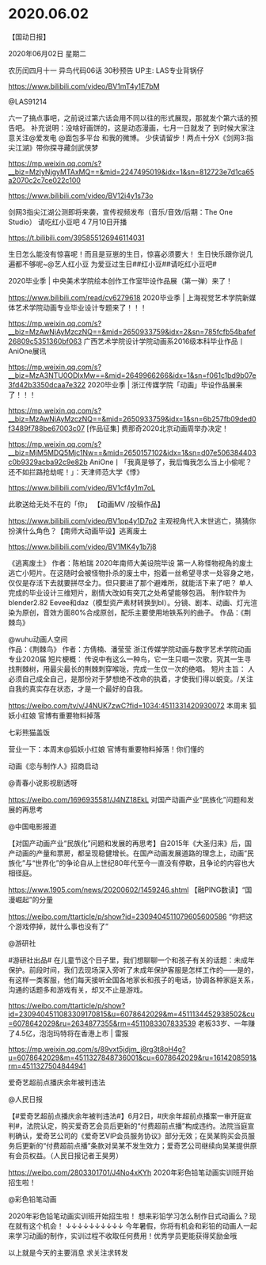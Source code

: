 # 2020.06.02





【国动日报】

2020年06月02日  星期二

农历闰四月十一
 异鸟代码06话 30秒预告 UP主: LAS专业背锅仔

https://www.bilibili.com/video/BV1mT4y1E7bM

  @LAS91214

六一了搞点事吧，之前说过第六话会用不同以往的形式展现，那就发个第六话的预告吧。
补充说明：没啥好画饼的，这是动态漫画，七月一日就发了
到时候大家注意关注@爱发电 @面包多平台 和我的微博。
少侠请留步！两点十分X《剑网3:指尖江湖》带你探寻藏剑武侠梦

https://mp.weixin.qq.com/s?__biz=MzIyNjgyMTAxMQ==&mid=2247495019&idx=1&sn=812723e7d1ca65a2070c2c7ce022c100

https://www.bilibili.com/video/BV12i4y1s73o

 剑网3指尖江湖公测即将来袭，宣传视频发布（音乐/音效/后期：The One Studio）
请吃红小豆吧 4 7月10日开播

https://t.bilibili.com/395855126946114031

生日怎么能没有惊喜呢！而且是豆崽的生日，惊喜必须要大！
生日快乐跟你说几遍都不够呢~@艺人红小豆
为爱豆过生日##红小豆##请吃红小豆吧#       


2020毕业季 | 中央美术学院绘本创作工作室毕设作品展（第一弹）来了！

https://www.bilibili.com/read/cv6279618
2020毕业季 | 上海视觉艺术学院新媒体艺术学院动画专业毕业设计专题来了！！！

https://mp.weixin.qq.com/s?__biz=MzAwNjAyMzczNQ==&mid=2650933759&idx=2&sn=785fcfb54bafef26809c5351360bf063
广西艺术学院设计学院动画系2016级本科毕业作品丨AniOne展讯

https://mp.weixin.qq.com/s?__biz=MzA3NTU0ODIxMw==&mid=2649966266&idx=1&sn=f061c1bd9b07e3fd42b3350dcaa7e322
2020毕业季 | 浙江传媒学院「动画」毕设作品展来了！！！

https://mp.weixin.qq.com/s?__biz=MzAwNjAyMzczNQ==&mid=2650933759&idx=1&sn=6b257fb09ded0f3489f788be67003c07
[作品征集] 费那奇2020北京动画周举办决定！

https://mp.weixin.qq.com/s?__biz=MjM5MDQ5Mjc1Nw==&mid=2650157102&idx=1&sn=d07e506384403c0b9329acba92c9e82b
AniOne丨「我真是够了，我后悔我怎么当上小偷呢？还不如拦路抢劫呢！」：天津师范大学《悸》

https://www.bilibili.com/video/BV1cf4y1m7oL

 
此歌送给无处不在的「你」 【动画MV /投稿作品】

https://www.bilibili.com/video/BV1pp4y1D7p2
主观视角代入末世逃亡，猜猜你扮演什么角色？【南师大动画毕设】逃离废土

https://www.bilibili.com/video/BV1MK4y1b7j8

《逃离废土》 作者：陈柏瑞 2020年南师大美设院毕设 第一人称怪物视角的废土逃亡小短片。在这随时会被怪物扑杀的废土中，抱着一丝希望寻求一处容身之地，仅仅是存活下去就要拼尽全力。但只要进了那个避难所，就能活下来了吧？ 单人完成的毕业设计三维短片，剧情大改如有突兀之处希望能够包涵。 制作软件为blender2.82 Eevee和daz（模型资产素材转换到bl）。分镜、剧本、动画、灯光渲染为原创，音效方面80%合成原创，配乐主要使用地铁系列的曲子。
作品：《荆棘鸟》

@wuhu动画人空间                            
作品：《荆棘鸟》
作者：方倩楠、潘莹莹
浙江传媒学院动画与数字艺术学院动画专业2020届 
短片梗概：
传说中有这么一种鸟，它一生只唱一次歌，究其一生寻找荆棘树，用最尖最长的荆棘刺穿喉咙，完成一生仅一次的绝唱。
短片主旨： 人必须自己成全自己，是那份对于梦想绝不改命的执着，才使我们得以蜕变。/关注自我的真实存在状态，才是一个最好的自我。

https://weibo.com/tv/v/J4NUK7zwC?fid=1034:4511331420930072
本周末 狐妖小红娘 官博有重要物料掉落

七彩熊猫盖饭                                                                         

营业一下：本周末@狐妖小红娘 官博有重要物料掉落！你们懂的


 动画《恋与制作人》招商启动

@青春小说影视剧透呀 

https://weibo.com/1696935581/J4NZ18EkL
对国产动画产业“民族化”问题和发展的再思考

@中国电影报道   

【对国产动画产业“民族化”问题和发展的再思考】自2015年《大圣归来》后，国产动画的产量和票房，都呈现稳健增长。在国产动画发展道路的理念上，动画“民族化”与“世界化”的争论自从上世纪80年代至今一直没有停歇，且争论的内容也大相径庭。

https://www.1905.com/news/20200602/1459246.shtml
【融PING数读】“国漫崛起”的分量

https://weibo.com/ttarticle/p/show?id=2309404511079605600586
“你把这个游戏停掉，就什么事也没有了”

@游研社

#游研社出品#  在儿童节这个日子里，我们想聊聊一个和孩子有关的话题：未成年保护。前段时间，我们去现场深入旁听了未成年保护客服是怎样工作的——是的，有这样一类客服，他们每天接听全国各地家长和孩子的电话，协调各种家庭关系，沟通的话题多和游戏有关，却又不止是游戏。

https://weibo.com/ttarticle/p/show?id=2309404511083309170815&u=6078642029&m=4511134452938502&cu=6078642029&ru=2634877355&rm=4511083307833539
老板33岁、一年赚了4.5亿，泡泡玛特将在香港上市 | 雷报

https://mp.weixin.qq.com/s/89vxt5jdjm_j8rg3t8oH4g?u=6078642029&m=4511327848736001&cu=6078642029&ru=1614208591&rm=4511327504844941


爱奇艺超前点播庆余年被判违法

@人民日报

【#爱奇艺超前点播庆余年被判违法#】6月2日，#庆余年超前点播案一审开庭宣判#，法院认定，购买爱奇艺会员后更新的“付费超前点播”构成违约。法院当庭宣判确认，爱奇艺公司的《爱奇艺VIP会员服务协议》部分无效；在吴某购买会员服务后更新的“付费超前点播”条款对吴某不发生效力；爱奇艺公司继续向吴某提供原有会员权益。（人民日报记者王昊男）

https://weibo.com/2803301701/J4No4xKYh
2020年彩色铅笔动画实训班开始招生啦！

@彩色铅笔动画          

2020年彩色铅笔动画实训班开始招生啦！
想来彩铅学习怎么制作日式动画么？现在就有这个机会！
↓↓↓↓↓↓↓↓↓↓
今年暑假，你将有机会和彩铅的动画人一起来学习动画的制作，实训过程不收取任何费用！优秀学员更能获得奖励金哦


以上就是今天的主要消息
求关注求转发



